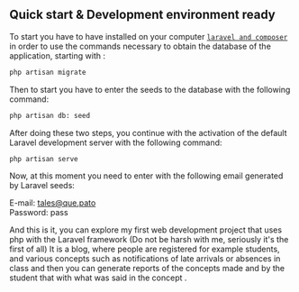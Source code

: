 ## Quick start & Development environment ready

To start you have to have installed on your computer [`laravel and composer`](https://laravel.com/docs/5.7) in order to use the commands necessary to obtain the database of the application, starting with :

```sh
php artisan migrate
```

Then to start you have to enter the seeds to the database with the following command:


```sh
php artisan db: seed
```

After doing these two steps, you continue with the activation of the default Laravel development server with the following command:

```sh
php artisan serve
```

Now, at this moment you need to enter with the following email generated by Laravel seeds:

E-mail: tales@que.pato   
Password: pass



And this is it, you can explore my first web development project that uses php with the Laravel framework (Do not be harsh with me, seriously it's the first of all)
It is a blog, where people are registered for example students, and various concepts such as notifications of late arrivals or absences in class and then you can generate reports of the concepts made and by the student that with what was said in the concept .
